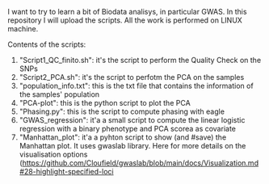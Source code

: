 I want to try to learn a bit of Biodata analisys, in particular GWAS. In this repository I will upload the scripts.
All the work is performed on LINUX machine.

Contents of the scripts:
1. "Script1_QC_finito.sh": it's the script to perform the Quality Check on the SNPs
2. "Script2_PCA.sh": it's the script to perfotm the PCA on the samples
3. "population_info.txt": this is the txt file that contains the information of the samples' population
4. "PCA-plot": this is the python script to plot the PCA
5. "Phasing.py": this is the script to compute phasing with eagle
6. "GWAS_regression": it'a a small script to compute the linear logistic regression with a binary phenotype and PCA scorea as covariate
7. "Manhattan_plot": it'a a pyhton script to show (and #save) the Manhattan plot. It uses gwaslab library. Here for more details on the visualisation options (https://github.com/Cloufield/gwaslab/blob/main/docs/Visualization.md#28-highlight-specified-loci

